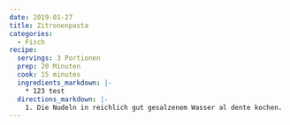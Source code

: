 ```yaml
---
date: 2019-01-27
title: Zitronenpasta
categories:
  - Fisch
recipe:
  servings: 3 Portionen
  prep: 20 Minuten
  cook: 15 minutes
  ingredients_markdown: |-
    * 123 test
  directions_markdown: |-
    1. Die Nudeln in reichlich gut gesalzenem Wasser al dente kochen.
---
```

